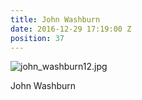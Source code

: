```yaml
---
title: John Washburn
date: 2016-12-29 17:19:00 Z
position: 37
---
```


![john_washburn12.jpg](/uploads/john_washburn12.jpg)

John Washburn